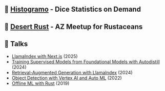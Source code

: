 ## 🎲 [Histogramo](https://www.histogramo.com/) - Dice Statistics on Demand
## 🦀 [Desert Rust](https://rust.azdevs.org/) - AZ Meetup for Rustaceans
## 🤖 Talks
- [LlamaIndex with Next.js](https://github.com/danielbank/llamaindex-nextjs-demo) (2025)
- [Training Supervised Models from Foundational Models with Autodistill](https://github.com/danielbank/label-with-autodistill) (2024)
- [Retrieval-Augmented Generation with LlamaIndex](https://github.com/danielbank/rag-llamaindex) (2024)
- [Object Detection with Vertex AI and Auto ML](https://github.com/danielbank/object-detection) (2022)
- [Offline ML with Rust](https://github.com/danielbank/offline-ml) (2019)

